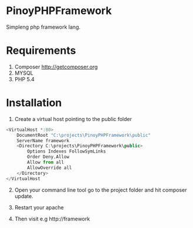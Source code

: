 # PinoyPHPFramework

Simpleng php framework lang.

# Requirements

1. Composer http://getcomposer.org
2. MYSQL
3. PHP 5.4

# Installation

1. Create a virtual host pointing to the public folder

```javascript
<VirtualHost *:80>
    DocumentRoot "C:\projects\PinoyPHPFramework\public"
    ServerName framework
	<Directory C:\projects\PinoyPHPFramework\public>
		Options Indexes FollowSymLinks
		Order Deny,Allow   
		Allow from all 
		AllowOverride all
	</Directory>
</VirtualHost
```
2. Open your command line tool go to the project folder and hit composer update.

3. Restart your apache

4. Then visit e.g http://framework
